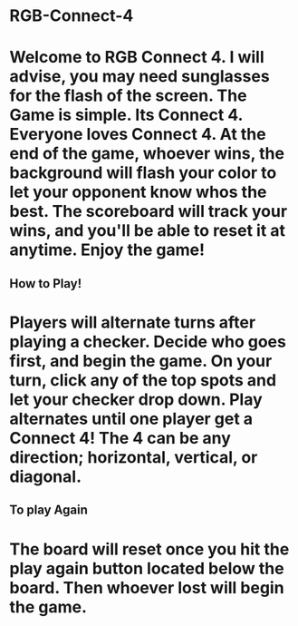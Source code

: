 # RGB-Connect-4

# Welcome to RGB Connect 4. I will advise, you may need sunglasses for the flash of the screen. The Game is simple. Its Connect 4. Everyone loves Connect 4. At the end of the game, whoever wins, the background will flash your color to let your opponent know whos the best. The scoreboard will track your wins, and you'll be able to reset it at anytime. Enjoy the game!

## How to Play!

# Players will alternate turns after playing a checker. Decide who goes first, and begin the game. On your turn, click any of the top spots and let your checker drop down. Play alternates until one player get a Connect 4! The 4 can be any direction; horizontal, vertical, or diagonal.

## To play Again

# The board will reset once you hit the play again button located below the board. Then whoever lost will begin the game.
